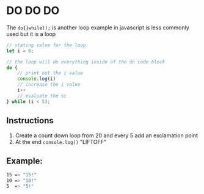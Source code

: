# DO DO DO

The `do{}while();` is another loop example in javascript is less commonly used but it is a loop

```javascript
// stating value for the loop
let i = 0;

// the loop will do everything inside of the do code block
do {
    // print out the i value
    console.log(i)
    // increase the i value
    i++
    // evaluate the sc
} while (i < 5);
```

## Instructions

1. Create a count down loop from 20 and every 5 add an exclamation point
1. At the end `console.log()` "LIFTOFF"

## Example:
```sh
15 => "15!"
10 => "10!"
5  => "5!"
```